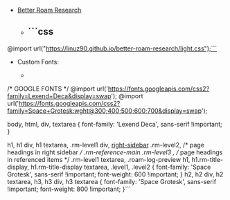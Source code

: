 - [Better Roam Research](<../Better Roam Research.md>)
    - ## ```css
@import url("https://linuz90.github.io/better-roam-research/light.css");```
- Custom Fonts:
    - ```css
/* GOOGLE FONTS */
 @import url('https://fonts.googleapis.com/css2?family=Lexend+Deca&display=swap');
@import url('https://fonts.googleapis.com/css2?family=Space+Grotesk:wght@300;400;500;600;700&display=swap');

body, html, div, textarea {
    font-family: 'Lexend Deca', sans-serif !important;
}


h1,
h1 div,
h1 textarea,
.rm-level1 div,
[right-sidebar](<../right-sidebar.md>) .rm-level2, /* page headings in right sidebar */
.rm-reference-main .rm-level3 , /* page headings in referenced items */
.rm-level1 textarea,
.roam-log-preview h1,
h1.rm-title-display,
h1.rm-title-display textarea, 
.level1,
.level2 {
    font-family: 'Space Grotesk', sans-serif !important;
    font-weight: 600 !important;
  }
h2,
h2 div,
h2 textarea,
h3,
h3 div,
h3 textarea {
    font-family: 'Space Grotesk', sans-serif !important;
    font-weight: 800 !important;
}```
